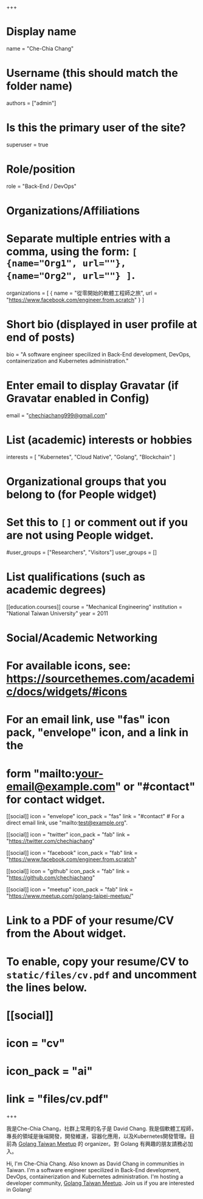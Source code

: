+++
# Display name
name = "Che-Chia Chang"

# Username (this should match the folder name)
authors = ["admin"]

# Is this the primary user of the site?
superuser = true

# Role/position
role = "Back-End / DevOps"

# Organizations/Affiliations
#   Separate multiple entries with a comma, using the form: `[ {name="Org1", url=""}, {name="Org2", url=""} ]`.
organizations = [ { name = "從零開始的軟體工程師之旅", url = "https://www.facebook.com/engineer.from.scratch" } ]

# Short bio (displayed in user profile at end of posts)
bio = "A software engineer specilized in Back-End development, DevOps, containerization and Kubernetes administration."

# Enter email to display Gravatar (if Gravatar enabled in Config)
email = "chechiachang999@gmail.com"

# List (academic) interests or hobbies
interests = [
  "Kubernetes",
  "Cloud Native",
  "Golang",
  "Blockchain"
]

# Organizational groups that you belong to (for People widget)
#   Set this to `[]` or comment out if you are not using People widget.
#user_groups = ["Researchers", "Visitors"]
user_groups = []

# List qualifications (such as academic degrees)
[[education.courses]]
  course = "Mechanical Engineering"
  institution = "National Taiwan University"
  year = 2011

# Social/Academic Networking
# For available icons, see: https://sourcethemes.com/academic/docs/widgets/#icons
#   For an email link, use "fas" icon pack, "envelope" icon, and a link in the
#   form "mailto:your-email@example.com" or "#contact" for contact widget.

[[social]]
  icon = "envelope"
  icon_pack = "fas"
  link = "#contact"  # For a direct email link, use "mailto:test@example.org".

[[social]]
  icon = "twitter"
  icon_pack = "fab"
  link = "https://twitter.com/chechiachang"

[[social]]
  icon = "facebook"
  icon_pack = "fab"
  link = "https://www.facebook.com/engineer.from.scratch"

[[social]]
  icon = "github"
  icon_pack = "fab"
  link = "https://github.com/chechiachang"

[[social]]
  icon = "meetup"
  icon_pack = "fab"
  link = "https://www.meetup.com/golang-taipei-meetup/"

# Link to a PDF of your resume/CV from the About widget.
# To enable, copy your resume/CV to `static/files/cv.pdf` and uncomment the lines below.
# [[social]]
#   icon = "cv"
#   icon_pack = "ai"
#   link = "files/cv.pdf"

+++

我是Che-Chia Chang，社群上常用的名子是 David Chang. 我是個軟體工程師，專長的領域是後端開發，開發維運，容器化應用，以及Kubernetes開發管理。目前為 [Golang Taiwan Meetup](https://www.meetup.com/golang-taipei-meetup/) 的 organizer。對 Golang 有興趣的朋友請務必加入。

Hi, I'm Che-Chia Chang. Also known as David Chang in communities in Taiwan. I'm a software engineer specilized in Back-End development, DevOps, containerization and Kubernetes administration. I'm hosting a developer community, [Golang Taiwan Meetup](https://www.meetup.com/golang-taipei-meetup/). Join us if you are interested in Golang!
